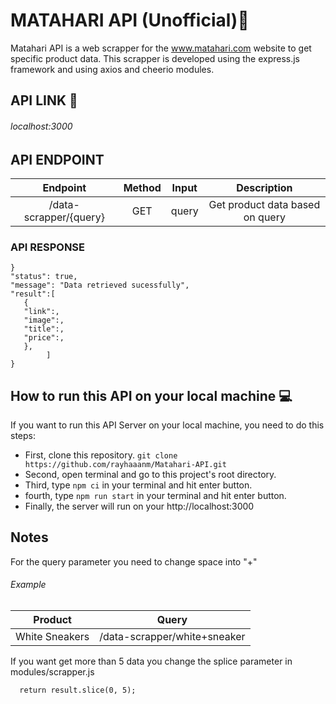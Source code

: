 # MATAHARI API (Unofficial)🎉️ 

Matahari API is a web scrapper for the www.matahari.com website to get specific product data. This scrapper is developed using the express.js framework and using axios and cheerio modules.

## API LINK 🔗

###### localhost:3000

## API ENDPOINT


|        Endpoint        | Method | Input |           Description           |
| :----------------------: | :------: | :-----: | :-------------------------------: |
| /data-scrapper/{query} |  GET  | query | Get product data based on query |

### API RESPONSE

```
}
"status": true,
"message": "Data retrieved sucessfully",
"result":[
   {
   "link":,
   "image":,
   "title":,
   "price":,
   },
        ]
}
```

## How to run this API on your local machine 💻

If you want to run this API Server on your local machine, you need to do this steps:

- First, clone this repository. `git clone https://github.com/rayhaaanm/Matahari-API.git`
- Second, open terminal and go to this project's root directory.
- Third, type `npm ci` in your terminal and hit enter button.
- fourth, type `npm run start` in your terminal and hit enter button.
- Finally, the server will run on your http://localhost:3000

## Notes

For the query parameter you need to change space into "+"

###### Example


|    Product    |            Query            |
| :--------------: | :----------------------------: |
| White Sneakers | /data-scrapper/white+sneaker |

If you want get more than 5 data you change the splice parameter in modules/scrapper.js

```
  return result.slice(0, 5);
```
